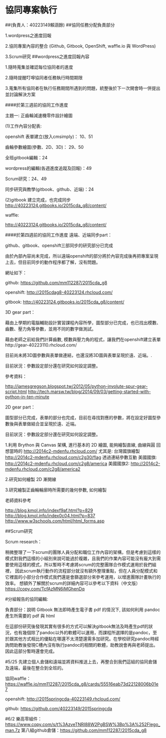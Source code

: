 # 協同專案執行 
##(負責人：40223149賴涵餘)
##協同任務分配負責部分

1.wordpress之進度回報

2.協同專案內容的整合 (Github, Gitbook, OpenShift, waffle.io 與 WordPress)

3.Scrum研究
##wordpress之進度回報內容

1.隨時蒐集並確認每位協同者的進度

2.隨時提醒叮嚀協同者任務執行時間期限

3.蒐集所有協同者在執行任務期間所遇到的問題，統整後於下一次開會時一併提出並討論解決方案

####於第三週前的協同工作進度


主題一: 正齒輪減速機零件設計繪圖

(1)工作內容分配表:

openshift 表單建立(放入cmsimply)： 10、51

齒輪參數繪圖(參數、2D、3D)： 29、50

全班gitbook編輯：24

wordpress的編輯(各週進度追蹤及回報)：49

Scrum研究：24、49

同步研究與教學(gitbook、github、近端)：24

(2)gitbook 建立完成，也完成同步
http://40223124.gitbooks.io/2015cda_g8/content/

waffle:

http://40223124.gitbooks.io/2015cda_g8/content/

####於第四週前的協同工作進度
遠端、近端同步part：

github、gitbook、openshift三部同步的研究部分已完成

由於內部內容尚未完成，所以遠端openshift的部分將於內容完成後再把專案呈現上去，但目前同步的動作程序都了解，沒有問題。

網址如下：

github:
https://github.com/mm112287/2015cda_g8

openshift:
http://2015cdag8-40223124.rhcloud.com/

gitbook:
http://40223124.gitbooks.io/2015cda_g8/content/

 

3D gear part：

藉由上學期的電腦輔助設計實習課程內容所學，圖型部分已完成，也已找出模數、齒數、壓力角等參數，並用不同的數字做測試。

藉由老師之前給我們計算齒數, 模數與壓力角的程式，讓我們在openshift建立表單http://gear-40223110.rhcloud.com/

目前尚未將3D圖參數與表單做連結，也還沒將3D圖與表單呈現於遠、近端。.

目前狀況：參數設定部分還在研究如何設定調整。

參考資料：

http://jamesgregson.blogspot.tw/2012/05/python-involute-spur-gear-script.html
http://tech.marsw.tw/blog/2014/09/03/getting-started-with-python-in-ten-minute

 

2D gear part：

圖型部分已完成，表單的部分也完成，目前在尋找對應的參數，將在設定好圖型參數後與表單做結合並呈現於遠、近端。

目前狀況：參數設定部分還在研究如何設定調整。

1.利用 Brython 與 Canvas 架構, 進行基本的 2D 繪圖, 能夠繪製直線, 曲線與圓
回想當時的 http://2014c2-mdenfu.rhcloud.com/
尤其是: 台灣國旗繪製 http://2014c2-mdenfu.rhcloud.com/c2g30/flag
透過連結參數互動
美國國旗: http://2014c2-mdenfu.rhcloud.com/c2g8/america
美國國旗2: http://2014c2-mdenfu.rhcloud.com/c2g8/america2

2.研究如何繪製 2D 漸開線

3.研究繪製正齒輪輪廓時所需要的幾何參數, 如何繪製

老師資料參考

http://blog.kmol.info/indexf9af.html?p=829
http://blog.kmol.info/index0c04.html?p=837
http://www.w3schools.com/html/html_forms.asp

##Scrum研究

Scrum research：

稍微整理了一下scrum的團隊人員分配和職位工作內容的架構，但是考慮到這樣的模式對我們這樣的小組別來說可能過於複雜，且我們的作業內容可能沒有龐大到需要使用這樣的模式，所以暫時不考慮將scrum的完整團隊合作模式運用於我們組裡， 因此scrum執行動作的流程部分就沒有額外整理重點，但在人員分配模式和它裡面的小部分合作模式我們還是會篩選部分來參考運用，以增進團隊計畫執行的效率。
想額外了解關於scrum的詳細內容可以參考以下資料（中文版）
https://copy.com/TcfAzMN6iMGhenDq

 
#分組報告的協同編輯:

負責部分：說明 Gitbook 無法即時產生電子書 pdf 的情況下, 該如何利用 pandoc 產生所需要的 pdf 與 html

在這部份研究後發現其實有很多的方式可以解決gitbook無法及時產生pdf的狀況，也有幾個除了pandoc以外的軟體可以運用，而課程所選擇的是pandoc，至於跟其他方式相比的優點在哪還不太清楚還需多加研究。在學校研究pandoc時經詢問助教後發現C槽內沒有執行pandoc的相關的軟體，助教說會再與老師提出。因此這部分暫時還會完成。

#5/25
先建立個人倉儲和遠端並將資料推送上去，再整合到我們這組的協同倉儲及遠端，最後在整合到全班的。

協同waffle：
https://waffle.io/mm112287/2015cda_g8/cards/55516eab73d22128006b01e7

openshift:
http://2015springcda-40223149.rhcloud.com/ 

github:
https://github.com/40223149/2015springcda 

#6/2
樂高零組件：
https://www.copy.com/s/t%3AzveTNRI88W2PgBSW%3Bp%3A%252Flego_man.7z 
第八組github倉儲：https://github.com/mm112287/2015cda_g8

